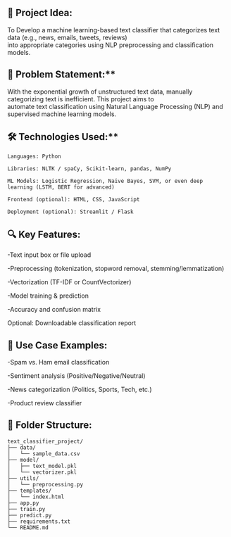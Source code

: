 ## 🧠 Project Idea:

To Develop a machine learning-based text classifier that categorizes text data (e.g., news, emails, tweets, reviews)<br>
into appropriate categories using NLP preprocessing and classification models.

## 📌 Problem Statement:**

With the exponential growth of unstructured text data, manually categorizing text is inefficient. This project aims to<br>
automate text classification using Natural Language Processing (NLP) and supervised machine learning models.

## 🛠️ Technologies Used:**
```
Languages: Python

Libraries: NLTK / spaCy, Scikit-learn, pandas, NumPy

ML Models: Logistic Regression, Naive Bayes, SVM, or even deep learning (LSTM, BERT for advanced)

Frontend (optional): HTML, CSS, JavaScript

Deployment (optional): Streamlit / Flask
```

## 🔍 Key Features:

-Text input box or file upload

-Preprocessing (tokenization, stopword removal, stemming/lemmatization)

-Vectorization (TF-IDF or CountVectorizer)

-Model training & prediction

-Accuracy and confusion matrix

Optional: Downloadable classification report

## 🎯 Use Case Examples:

-Spam vs. Ham email classification

-Sentiment analysis (Positive/Negative/Neutral)

-News categorization (Politics, Sports, Tech, etc.)

-Product review classifier


## 📁 Folder Structure:
```
text_classifier_project/
├── data/
│   └── sample_data.csv 
├── model/
│   ├── text_model.pkl  
│   └── vectorizer.pkl 
├── utils/
│   └── preprocessing.py 
├── templates/
│   └── index.html     
├── app.py          
├── train.py      
├── predict.py    
├── requirements.txt  
└── README.md      
```
